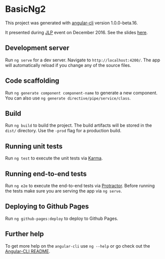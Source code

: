 # BasicNg2

This project was generated with [angular-cli](https://github.com/angular/angular-cli) version 1.0.0-beta.16.

It presented during [JLP](http://jlp.community) event on December 2016. See the slides [here](https://docs.google.com/presentation/d/1Wmbu2HSXMrrXrBnB-0clXuv4JhTaFv3AnTVHpNxE1ns/edit?usp=sharing).

## Development server
Run `ng serve` for a dev server. Navigate to `http://localhost:4200/`. The app will automatically reload if you change any of the source files.

## Code scaffolding

Run `ng generate component component-name` to generate a new component. You can also use `ng generate directive/pipe/service/class`.

## Build

Run `ng build` to build the project. The build artifacts will be stored in the `dist/` directory. Use the `-prod` flag for a production build.

## Running unit tests

Run `ng test` to execute the unit tests via [Karma](https://karma-runner.github.io).

## Running end-to-end tests

Run `ng e2e` to execute the end-to-end tests via [Protractor](http://www.protractortest.org/). 
Before running the tests make sure you are serving the app via `ng serve`.

## Deploying to Github Pages

Run `ng github-pages:deploy` to deploy to Github Pages.

## Further help

To get more help on the `angular-cli` use `ng --help` or go check out the [Angular-CLI README](https://github.com/angular/angular-cli/blob/master/README.md).
